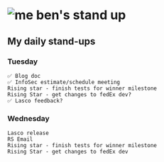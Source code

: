 # ![me](https://avatars2.githubusercontent.com/u/5232044?s=50&v=4) ben's stand up

## My daily stand-ups
 
### Tuesday

    ✅ Blog doc
    ✅ InfoSec estimate/schedule meeting
    Rising star - finish tests for winner milestone
    Rising Star - get changes to fedEx dev?
    ✅ Lasco feedback?
    
    
### Wednesday

    Lasco release
    RS Email
    Rising star - finish tests for winner milestone
    Rising Star - get changes to fedEx dev
